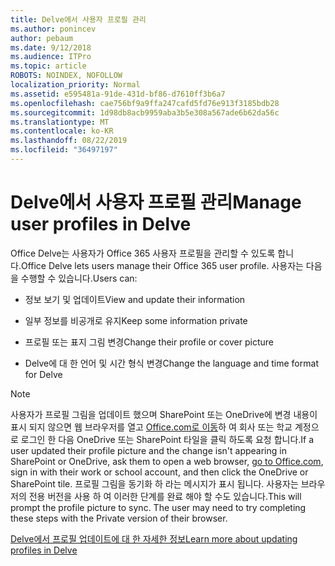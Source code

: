 ```yaml
---
title: Delve에서 사용자 프로필 관리
ms.author: ponincev
author: pebaum
ms.date: 9/12/2018
ms.audience: ITPro
ms.topic: article
ROBOTS: NOINDEX, NOFOLLOW
localization_priority: Normal
ms.assetid: e595481a-91de-431d-bf86-d7610ff3b6a7
ms.openlocfilehash: cae756bf9a9ffa247cafd5fd76e913f3185bdb28
ms.sourcegitcommit: 1d98db8acb9959aba3b5e308a567ade6b62da56c
ms.translationtype: MT
ms.contentlocale: ko-KR
ms.lasthandoff: 08/22/2019
ms.locfileid: "36497197"
---
```

# <a name="manage-user-profiles-in-delve"></a><span data-ttu-id="ce12f-102">Delve에서 사용자 프로필 관리</span><span class="sxs-lookup"><span data-stu-id="ce12f-102">Manage user profiles in Delve</span></span>

<span data-ttu-id="ce12f-103">Office Delve는 사용자가 Office 365 사용자 프로필을 관리할 수 있도록 합니다.</span><span class="sxs-lookup"><span data-stu-id="ce12f-103">Office Delve lets users manage their Office 365 user profile.</span></span> <span data-ttu-id="ce12f-104">사용자는 다음을 수행할 수 있습니다.</span><span class="sxs-lookup"><span data-stu-id="ce12f-104">Users can:</span></span>
  
- <span data-ttu-id="ce12f-105">정보 보기 및 업데이트</span><span class="sxs-lookup"><span data-stu-id="ce12f-105">View and update their information</span></span>
    
- <span data-ttu-id="ce12f-106">일부 정보를 비공개로 유지</span><span class="sxs-lookup"><span data-stu-id="ce12f-106">Keep some information private</span></span>
    
- <span data-ttu-id="ce12f-107">프로필 또는 표지 그림 변경</span><span class="sxs-lookup"><span data-stu-id="ce12f-107">Change their profile or cover picture</span></span>
    
- <span data-ttu-id="ce12f-108">Delve에 대 한 언어 및 시간 형식 변경</span><span class="sxs-lookup"><span data-stu-id="ce12f-108">Change the language and time format for Delve</span></span>
    
> [!NOTE]
> <span data-ttu-id="ce12f-109">사용자가 프로필 그림을 업데이트 했으며 SharePoint 또는 OneDrive에 변경 내용이 표시 되지 않으면 웹 브라우저를 열고 [Office.com로 이동](https://www.office.com)하 여 회사 또는 학교 계정으로 로그인 한 다음 OneDrive 또는 SharePoint 타일을 클릭 하도록 요청 합니다.</span><span class="sxs-lookup"><span data-stu-id="ce12f-109">If a user updated their profile picture and the change isn't appearing in SharePoint or OneDrive, ask them to open a web browser, [go to Office.com](https://www.office.com), sign in with their work or school account, and then click the OneDrive or SharePoint tile.</span></span> <span data-ttu-id="ce12f-110">프로필 그림을 동기화 하 라는 메시지가 표시 됩니다. 사용자는 브라우저의 전용 버전을 사용 하 여 이러한 단계를 완료 해야 할 수도 있습니다.</span><span class="sxs-lookup"><span data-stu-id="ce12f-110">This will prompt the profile picture to sync. The user may need to try completing these steps with the Private version of their browser.</span></span> 
  
[<span data-ttu-id="ce12f-111">Delve에서 프로필 업데이트에 대 한 자세한 정보</span><span class="sxs-lookup"><span data-stu-id="ce12f-111">Learn more about updating profiles in Delve</span></span>](https://go.microsoft.com/fwlink/?linkid=735070)
  

